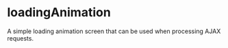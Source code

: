 # loadingAnimation
A simple loading animation screen that can be used when processing AJAX requests.
